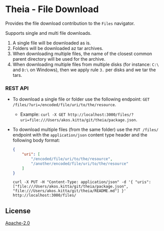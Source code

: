 # Theia - File Download

Provides the file download contribution to the `Files` navigator.

Supports single and multi file downloads.
 1. A single file will be downloaded as is.
 2. Folders will be downloaded az tar archives.
 3. When downloading multiple files, the name of the closest common parent directory will be used for the archive.
 4. When downloading multiple files from multiple disks (for instance: `C:\` and `D:\` on Windows), then we apply rule `3.` per disks and we tar the tars.

### REST API

 - To download a single file or folder use the following endpoint: `GET /files/?uri=/encoded/file/uri/to/the/resource`.
   - Example: `curl -X GET http://localhost:3000/files/?uri=file:///Users/akos.kitta/git/theia/package.json`.

 - To download multiple files (from the same folder) use the `PUT /files/` endpoint with the `application/json` content type header and the following body format:
    ```json
    {
        "uri": [
            "/encoded/file/uri/to/the/resource",
            "/another/encoded/file/uri/to/the/resource"
        ]
    }
    ```
   ```
   curl -X PUT -H "Content-Type: application/json" -d '{ "uris": ["file:///Users/akos.kitta/git/theia/package.json", "file:///Users/akos.kitta/git/theia/README.md"] }' http://localhost:3000/files/
   ```

## License
[Apache-2.0](https://github.com/theia-ide/theia/blob/master/LICENSE)